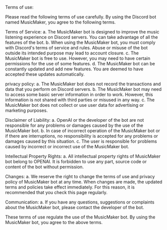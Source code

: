 Terms of use:

Please read the following terms of use carefully. By using the Discord bot named MusicMaker, you agree to the following terms.

Terms of Service:
a. The MusicMaker bot is designed to improve the music listening experience on Discord servers. You can take advantage of all the features of the bot.
b. When using the MusicMaker bot, you must comply with Discord's terms of service and rules. Abuse or misuse of the bot outside its intended purpose may lead to account closure.
c. The MusicMaker bot is free to use. However, you may need to have certain permissions for the use of some features.
d. The MusicMaker bot can be constantly updated and add new features. You are deemed to have accepted these updates automatically.

privacy policy:
a. The MusicMaker bot does not record the transactions and data that you perform on Discord servers.
b. The MusicMaker bot may need to access some basic server information in order to work. However, this information is not shared with third parties or misused in any way.
c. The MusicMaker bot does not collect or use user data for advertising or marketing purposes.

Disclaimer of Liability:
a. OpenAI or the developer of the bot are not responsible for any problems or damages caused by the use of the MusicMaker bot.
b. In case of incorrect operation of the MusicMaker bot or if there are interruptions, no responsibility is accepted for any problems or damages caused by this situation.
c. The user is responsible for problems caused by incorrect or incorrect use of the MusicMaker bot.

Intellectual Property Rights:
a. All intellectual property rights of MusicMaker bot belong to OPENAI. It is forbidden to use any part, source code or content of the bot without permission.

Changes:
a. We reserve the right to change the terms of use and privacy policy of MusicMaker bot at any time. When changes are made, the updated terms and policies take effect immediately. For this reason, it is recommended that you check this page regularly.

Communication:
a. If you have any questions, suggestions or complaints about the MusicMaker bot, please contact the developer of the bot.

These terms of use regulate the use of the MusicMaker bot. By using the MusicMaker bot, you agree to the above terms.
